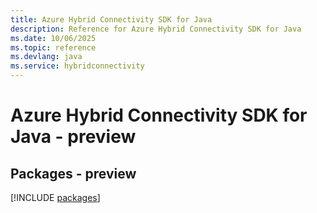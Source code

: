 ```yaml
---
title: Azure Hybrid Connectivity SDK for Java
description: Reference for Azure Hybrid Connectivity SDK for Java
ms.date: 10/06/2025
ms.topic: reference
ms.devlang: java
ms.service: hybridconnectivity
---
```

# Azure Hybrid Connectivity SDK for Java - preview
## Packages - preview
[!INCLUDE [packages](hybrid-connectivity-index.md)]